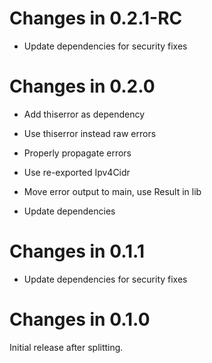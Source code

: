 # Changes in 0.2.1-RC

-   Update dependencies for security fixes

# Changes in 0.2.0

-   Add thiserror as dependency

-   Use thiserror instead raw errors

-   Properly propagate errors

-   Use re-exported Ipv4Cidr

-   Move error output to main, use Result in lib

-   Update dependencies

# Changes in 0.1.1

-   Update dependencies for security fixes

# Changes in 0.1.0

Initial release after splitting.
